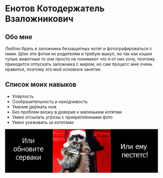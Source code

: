 # Енотов Котодержатель Взаложникович

## Обо мне

Люблю брать в заложники беззащитных котят и фотографироваться с ними. Шлю эти фотки их родителям и требую выкуп,
но так как кошки тупые животные то они просто не понимают что я от них хочу, поэтому приходится отпускать заложника с миром,
но сам процесс мне очень нравится, поэтому это моё основное занятие.

## Список моих навыков

* Упёртость
* Сообразительность и находчивость
* Умение держать нож
* Без проблем вхожу в доверие к маленьким котятам
* Умею отсылать угрозы с прикреплёнными фото
* Умею ухаживать за котятами

![avatar](img/avatar.jpg)
